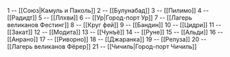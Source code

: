 1 -- [[Союз|Камуль и Паколь]]
2 -- [[Булунабад]]
3 -- [[Пилимо]]
4 -- [[Радидт]]
5 -- [[Ллхви]]
6 -- [[Ур|Город-порт Ур]]
7 -- [[Лагерь великанов Фестинг]]
8 -- [[Круг фей]]
9 -- [[Бандин]]
10 -- [[Цидри]]
11 -- [[Закат]]
12 -- [[Модита]]
13 -- [[Чунъё]]
14 -- [[Руне]]
15 -- [[Альди]]
16 -- [[Анрано]]
17 -- [[Риворно]]
18 -- [[Джаранка]]
19 -- [[Релуза]]
20 -- [[Лагерь великанов Фёрер]]
21 -- [[Чичиль|Город-порт Чичиль]]